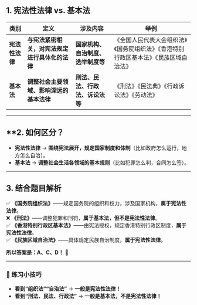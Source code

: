 
## **1. 宪法性法律 vs. 基本法**

|**类别**|**定义**|**涉及内容**|**举例**|
|---|---|---|---|
|**宪法性法律**|**与宪法紧密相关，对宪法规定进行具体化的法律**|**国家机构、自治制度、选举制度等**|《全国人民代表大会组织法》《国务院组织法》《香港特别行政区基本法》《民族区域自治法》|
|**基本法**|**调整社会主要领域、影响深远的基本法律**|**刑法、民法、行政法、诉讼法等**|《刑法》《民法典》《行政诉讼法》《劳动法》|

---

## **2. 如何区分？

- **宪法性法律** → **围绕宪法展开，规定国家制度和体制**（比如政府怎么运行，地方怎么自治）。
- **基本法** → **调整社会生活各领域的基本规则**（比如犯罪怎么判，合同怎么签）。

---

## **3. 结合题目解析**

✅ **《国务院组织法》**——规定国务院的组织和权力，涉及国家机构，**属于宪法性法律**。  
❌ **《刑法》**——调整犯罪和刑罚，**属于基本法，但不是宪法性法律**。  
✅ **《香港特别行政区基本法》**——由宪法授权，规定香港特别行政区制度，**属于宪法性法律**。  
✅ **《民族区域自治法》**——具体规定民族自治制度，**属于宪法性法律**。

**所以答案是：A、C、D！** 🎯

---

### **📌 练习小技巧**

- **看到“组织法”“自治法”** → **一般是宪法性法律！**
- **看到“刑法、民法、行政法”** → **一般是基本法，不是宪法性法律！**
